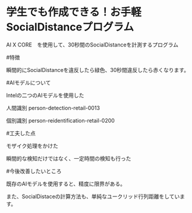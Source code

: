 # 学生でも作成できる！お手軽SocialDistanceプログラム
AI X CORE　を使用して、30秒間のSocialDistanceを計測するプログラム

#特徴

瞬間的にSocialDistanceを違反したら緑色、30秒間違反したら赤くなります。

#AIモデルについて

Intelの二つのAIモデルを使用した

人間識別    person-detection-retail-0013

個別識別    person-reidentification-retail-0200


#工夫した点

モザイク処理をかけた

瞬間的な検知だけではなく、一定時間の検知も行った

#今後改善したいところ

既存のAIモデルを使用すると、精度に限界がある。

また、SocialDistaceの計算方法も、単純なユークリッド行列距離をしています。
